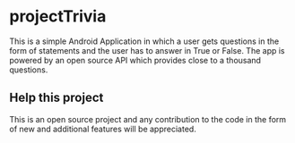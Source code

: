 # projectTrivia
This is a simple Android Application in which a user gets questions in the form of statements and the user has to answer in True or False. The app is powered by an open source API which provides close to a thousand questions.

## Help this project
This is an open source project and any contribution to the code in the form of new and additional features will be appreciated.
